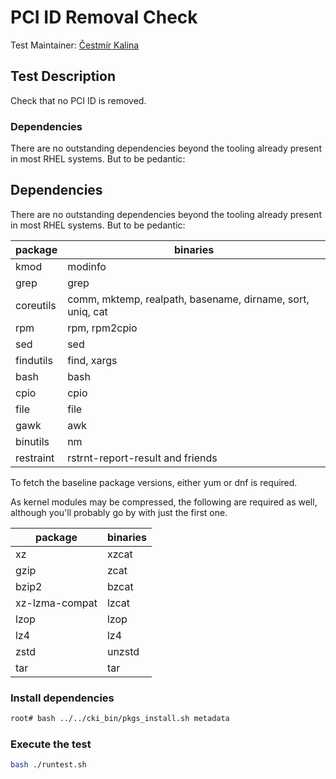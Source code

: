 # PCI ID Removal Check

Test Maintainer: [Čestmír Kalina](mailto:ckalina@redhat.com)

## Test Description

Check that no PCI ID is removed.

### Dependencies

There are no outstanding dependencies beyond the tooling already
present in most RHEL systems. But to be pedantic:

## Dependencies

There are no outstanding dependencies beyond the tooling already
present in most RHEL systems. But to be pedantic:

| package       |  binaries                                                  |
|---------------|------------------------------------------------------------|
| kmod          | modinfo                                                    |
| grep          | grep                                                       |
| coreutils     | comm, mktemp, realpath, basename, dirname, sort, uniq, cat |
| rpm           | rpm, rpm2cpio                                              |
| sed           | sed                                                        |
| findutils     | find, xargs                                                |
| bash          | bash                                                       |
| cpio          | cpio                                                       |
| file          | file                                                       |
| gawk          | awk                                                        |
| binutils      | nm                                                         |
| restraint     | rstrnt-report-result and friends                           |

To fetch the baseline package versions, either yum or dnf is required.

As kernel modules may be compressed, the following are required as well,
although you'll probably go by with just the first one.

| package        | binaries |
|----------------|----------|
| xz             | xzcat    |
| gzip           | zcat     |
| bzip2          | bzcat    |
| xz-lzma-compat | lzcat    |
| lzop           | lzop     |
| lz4            | lz4      |
| zstd           | unzstd   |
| tar            | tar      |

### Install dependencies
```bash
root# bash ../../cki_bin/pkgs_install.sh metadata
```

### Execute the test
```bash
bash ./runtest.sh
```
